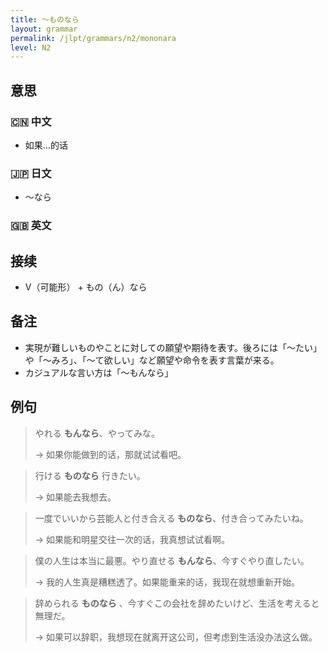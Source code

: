 ```yaml
---
title: 〜ものなら
layout: grammar
permalink: /jlpt/grammars/n2/mononara
level: N2
---
```


## 意思

### 🇨🇳 中文

- 如果...的话

### 🇯🇵 日文

- 〜なら

### 🇬🇧 英文


## 接续

- V（可能形） + もの（ん）なら

## 备注

- 実現が難しいものやことに対しての願望や期待を表す。後ろには「〜たい」や「〜みろ」、「〜て欲しい」など願望や命令を表す言葉が来る。
- カジュアルな言い方は「〜もんなら」

## 例句

> やれる **もんなら**、やってみな。
>
> → 如果你能做到的话，那就试试看吧。

> 行ける **ものなら** 行きたい。
>
> → 如果能去我想去。

> 一度でいいから芸能人と付き合える **ものなら**、付き合ってみたいね。
>
> → 如果能和明星交往一次的话，我真想试试看啊。

> 僕の人生は本当に最悪。やり直せる **もんなら**、今すぐやり直したい。
>
> → 我的人生真是糟糕透了。如果能重来的话，我现在就想重新开始。

> 辞められる **ものなら** 、今すぐこの会社を辞めたいけど、生活を考えると無理だ。
>
> → 如果可以辞职，我想现在就离开这公司，但考虑到生活没办法这么做。

